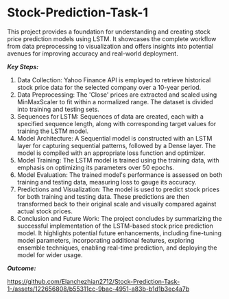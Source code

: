 # Stock-Prediction-Task-1
This project provides a foundation for understanding and creating stock price prediction models using LSTM. It showcases the complete workflow from data preprocessing to visualization and offers insights into potential avenues for improving accuracy and real-world deployment.



_**Key Steps:**_

1. Data Collection: Yahoo Finance API is employed to retrieve historical stock price data for the selected company over a 10-year period.
2. Data Preprocessing: The 'Close' prices are extracted and scaled using MinMaxScaler to fit within a normalized range. The dataset is divided into training and testing sets.
3. Sequences for LSTM: Sequences of data are created, each with a specified sequence length, along with corresponding target values for training the LSTM model.
4. Model Architecture: A Sequential model is constructed with an LSTM layer for capturing sequential patterns, followed by a Dense layer. The model is compiled with an appropriate loss function and optimizer.
5. Model Training: The LSTM model is trained using the training data, with emphasis on optimizing its parameters over 50 epochs.
6. Model Evaluation: The trained model's performance is assessed on both training and testing data, measuring loss to gauge its accuracy.
7. Predictions and Visualization: The model is used to predict stock prices for both training and testing data. These predictions are then transformed back to their original scale and visually compared against actual stock prices.
8. Conclusion and Future Work: The project concludes by summarizing the successful implementation of the LSTM-based stock price prediction model. It highlights potential future enhancements, including fine-tuning model parameters, incorporating additional features, exploring ensemble techniques, enabling real-time prediction, and deploying the model for wider usage.



_**Outcome:**_

https://github.com/Elanchezhian2712/Stock-Prediction-Task-1-/assets/122656808/b55311cc-9bac-4951-a83b-b1d1b3ec4a7b

